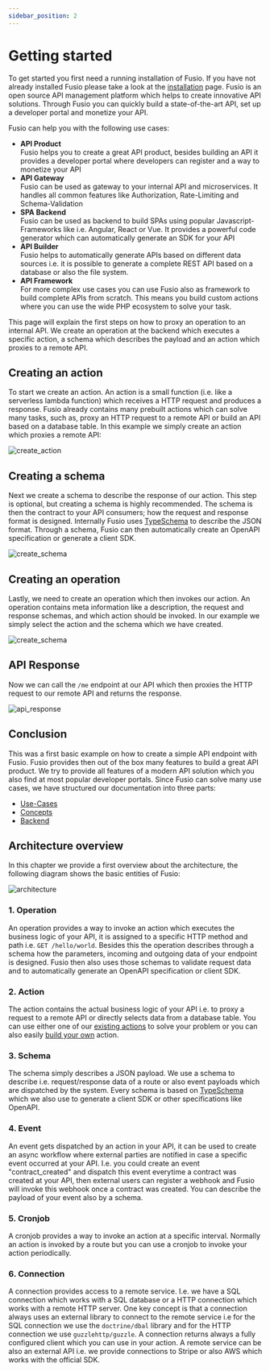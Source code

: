 ```yaml
---
sidebar_position: 2
---
```


# Getting started

To get started you first need a running installation of Fusio. If you have not already installed Fusio please take a
look at the [installation](./installation/index.md) page. Fusio is an open source API management platform which helps to
create innovative API solutions. Through Fusio you can quickly build a state-of-the-art API, set up a developer portal
and monetize your API.

Fusio can help you with the following use cases:

* __API Product__  
Fusio helps you to create a great API product, besides building an API it provides a developer portal where developers
can register and a way to monetize your API
* __API Gateway__  
Fusio can be used as gateway to your internal API and microservices. It handles all common features like Authorization, 
Rate-Limiting and Schema-Validation
* __SPA Backend__  
Fusio can be used as backend to build SPAs using popular Javascript-Frameworks like i.e. Angular, React or Vue. It
provides a powerful code generator which can automatically generate an SDK for your API
* __API Builder__  
Fusio helps to automatically generate APIs based on different data sources i.e. it is possible to generate a complete
REST API based on a database or also the file system.
* __API Framework__  
For more complex use cases you can use Fusio also as framework to build complete APIs from scratch. This means you build
custom actions where you can use the wide PHP ecosystem to solve your task.

This page will explain the first steps on how to proxy an operation to an internal API. We create an operation at the
backend which executes a specific action, a schema which describes the payload and an action which proxies to a remote
API.

## Creating an action

To start we create an action. An action is a small function (i.e. like a serverless lambda function)
which receives a HTTP request and produces a response. Fusio already contains many prebuilt actions which can solve
many tasks, such as, proxy an HTTP request to a remote API or build an API based on a database table. In this example
we simply create an action which proxies a remote API:

![create_action](/img/bootstrap/create_action.png)

## Creating a schema

Next we create a schema to describe the response of our action. This step is optional, but creating a schema is
highly recommended. The schema is then the contract to your API consumers; how the request and response format is designed.
Internally Fusio uses [TypeSchema](https://typeschema.org/) to describe the JSON format. Through a schema, Fusio can then
automatically create an OpenAPI specification or generate a client SDK.

![create_schema](/img/bootstrap/create_schema.png)

## Creating an operation

Lastly, we need to create an operation which then invokes our action. An operation contains meta information like a
description, the request and response schemas, and which action should be invoked. In our example we simply
select the action and the schema which we have created.

![create_schema](/img/bootstrap/create_operation.png)

## API Response

Now we can call the `/me` endpoint at our API which then proxies the HTTP request to our remote API and returns the
response.

![api_response](/img/bootstrap/api_response.png)

## Conclusion

This was a first basic example on how to create a simple API endpoint with Fusio. Fusio provides then out of the box many
features to build a great API product. We try to provide all features of a modern API solution which you also
find at most popular developer portals. Since Fusio can solve many use cases, we have structured our documentation into
three parts:

* [Use-Cases](./use_cases/index.md)
* [Concepts](./concepts/index.md)
* [Backend](./backend/index.md)

## Architecture overview

In this chapter we provide a first overview about the architecture, the following diagram shows the basic entities of
Fusio:

![architecture](/img/bootstrap/architecture.png)

### 1. Operation

An operation provides a way to invoke an action which executes the business logic of your API, it is assigned to a
specific HTTP method and path i.e. `GET /hello/world`. Besides this the operation describes through a schema how the
parameters, incoming and outgoing data of your endpoint is designed. Fusio then also uses those schemas to validate
request data and to automatically generate an OpenAPI specification or client SDK.

### 2. Action

The action contains the actual business logic of your API i.e. to proxy a request to a remote API or directly selects
data from a database table. You can use either one of our [existing actions](/docs/backend/api/action/) to solve your problem or you can also easily
[build your own](/docs/use_cases/api_framework/develop_custom_action) action.

### 3. Schema

The schema simply describes a JSON payload. We use a schema to describe i.e. request/response data of a route
or also event payloads which are dispatched by the system. Every schema is based on [TypeSchema](https://typeschema.org/)
which we also use to generate a client SDK or other specifications like OpenAPI.

### 4. Event

An event gets dispatched by an action in your API, it can be used to create an async workflow where external parties are
notified in case a specific event occurred at your API. I.e. you could create an event "contract_created" and dispatch
this event everytime a contract was created at your API, then external users can register a webhook and Fusio will
invoke this webhook once a contract was created. You can describe the payload of your event also by a schema.

### 5. Cronjob

A cronjob provides a way to invoke an action at a specific interval. Normally an action is invoked by a route but
you can use a cronjob to invoke your action periodically.

### 6. Connection

A connection provides access to a remote service. I.e. we have a SQL connection which works with a SQL database or a
HTTP connection which works with a remote HTTP server. One key concept is that a connection always uses an external
library to connect to the remote service i.e for the SQL connection we use the `doctrine/dbal` library and for the HTTP
connection we use `guzzlehttp/guzzle`. A connection returns always a fully configured client which you can use in your
action. A remote service can be also an external API i.e. we provide connections to Stripe or also AWS which works with
the official SDK.
